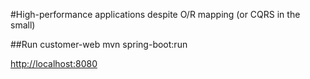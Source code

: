 #High-performance applications despite O/R mapping (or CQRS in the small)

##Run customer-web
mvn spring-boot:run

[http://localhost:8080](http://localhost:8080)

